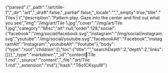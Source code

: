 {"parsed":{"_path":"/art/tile-1","_dir":"art","_draft":false,"_partial":false,"_locale":"","_empty":true,"title":"Tiles | I","description":"Pattern play. Gaze into the center and find out what you see","img":"/img/art/Tile 1.jpg","cover":"/img/art/Tile 1.jpg","category":"Misc","alt":null,"order":128,"social":{"facebook":"/img/social/facebook.svg","instagram":"/img/social/instagram.svg","youtube":"/img/social/youtube.svg","facebookAlt":"Facebook","instagramAlt":"Instagram","youtubeAlt":"Youtube"},"body":{"type":"root","children":[],"toc":{"title":"","searchDepth":2,"depth":2,"links":[]}},"_type":"markdown","_id":"content:art:Tile 1.md","_source":"content","_file":"art/Tile 1.md","_extension":"md"},"hash":"T6o1CKsyuW"}